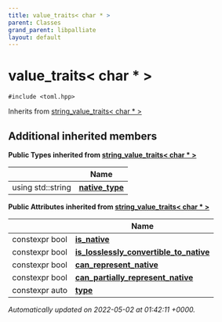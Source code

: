 ```yaml
---
title: value_traits< char * >
parent: Classes
grand_parent: libpalliate
layout: default
---
```


# value_traits< char * >






`#include <toml.hpp>`

Inherits from [string_value_traits< char * >](/libpalliate/generated/Classes/structstring__value__traits)

## Additional inherited members

**Public Types inherited from [string_value_traits< char * >](/libpalliate/generated/Classes/structstring__value__traits)**

|                | Name           |
| -------------- | -------------- |
| using std::string | **[native_type](/libpalliate/generated/Classes/structstring__value__traits#using-native-type)**  |

**Public Attributes inherited from [string_value_traits< char * >](/libpalliate/generated/Classes/structstring__value__traits)**

|                | Name           |
| -------------- | -------------- |
| constexpr bool | **[is_native](/libpalliate/generated/Classes/structstring__value__traits#variable-is-native)**  |
| constexpr bool | **[is_losslessly_convertible_to_native](/libpalliate/generated/Classes/structstring__value__traits#variable-is-losslessly-convertible-to-native)**  |
| constexpr bool | **[can_represent_native](/libpalliate/generated/Classes/structstring__value__traits#variable-can-represent-native)**  |
| constexpr bool | **[can_partially_represent_native](/libpalliate/generated/Classes/structstring__value__traits#variable-can-partially-represent-native)**  |
| constexpr auto | **[type](/libpalliate/generated/Classes/structstring__value__traits#variable-type)**  |



_Automatically updated on 2022-05-02 at 01:42:11 +0000._